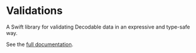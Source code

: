 # Validations

A Swift library for validating Decodable data in an expressive and type-safe way.

See the [full documentation](https://validations.siemensikkema.nl). 
